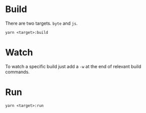 # Build

There are two targets. `byte` and `js`.

```
yarn <target>:build
```

# Watch

To watch a specific build just add a `-w` at the end of relevant build commands.

# Run

```
yarn <target>:run
```
